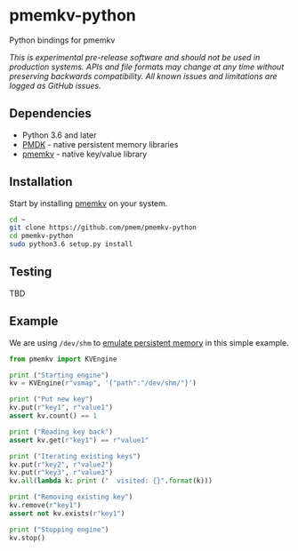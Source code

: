 # pmemkv-python
Python bindings for pmemkv

*This is experimental pre-release software and should not be used in
production systems. APIs and file formats may change at any time without
preserving backwards compatibility. All known issues and limitations
are logged as GitHub issues.*

## Dependencies

* Python 3.6 and later
* [PMDK](https://github.com/pmem/pmdk) - native persistent memory libraries
* [pmemkv](https://github.com/pmem/pmemkv) - native key/value library

## Installation

Start by installing [pmemkv](https://github.com/pmem/pmemkv/blob/master/INSTALLING.md) on your system.

```sh
cd ~
git clone https://github.com/pmem/pmemkv-python
cd pmemkv-python
sudo python3.6 setup.py install
```

## Testing

TBD

## Example

We are using `/dev/shm` to
[emulate persistent memory](http://pmem.io/2016/02/22/pm-emulation.html)
in this simple example.

```python
from pmemkv import KVEngine

print ("Starting engine")
kv = KVEngine(r"vsmap", '{"path":"/dev/shm/"}')

print ("Put new key")
kv.put(r"key1", r"value1")
assert kv.count() == 1

print ("Reading key back")
assert kv.get(r"key1") == r"value1"

print ("Iterating existing keys")
kv.put(r"key2", r"value2")
kv.put(r"key3", r"value3")
kv.all(lambda k: print ("  visited: {}".format(k)))

print ("Removing existing key")
kv.remove(r"key1")
assert not kv.exists(r"key1")

print ("Stopping engine")
kv.stop()
```
